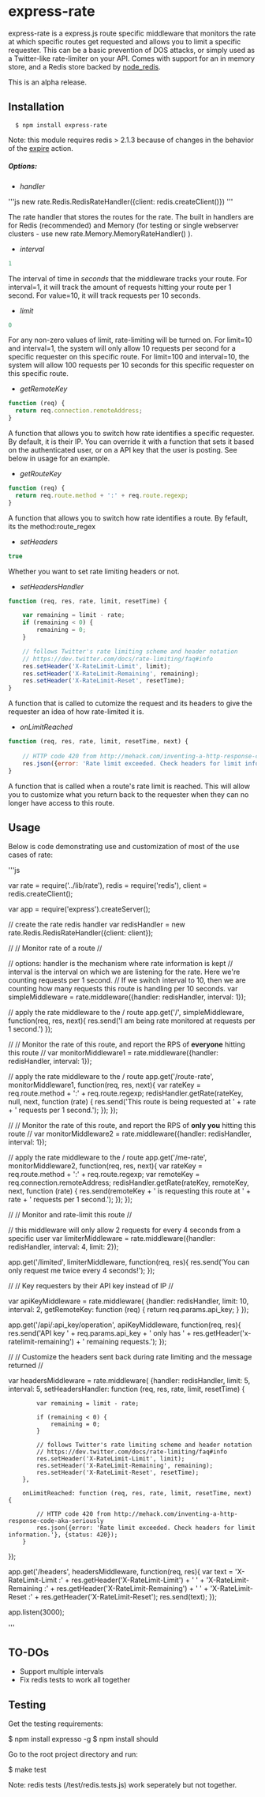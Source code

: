 
# express-rate

express-rate is a express.js route specific middleware that monitors the rate at which specific routes get requested and allows you to limit a specific requester. This can be a basic prevention of DOS attacks, or simply used as a Twitter-like rate-limiter on your API. Comes with support for an in memory store, and a Redis store backed by [node_redis](http://github.com/mranney/node_redis).

This is an alpha release. 

## Installation

	  $ npm install express-rate

Note: this module requires redis > 2.1.3 because of changes in the behavior of the [expire](http://redis.io/topics/expire) action.


##### Options:

- *handler*

'''js
new rate.Redis.RedisRateHandler({client: redis.createClient()})
'''

  The rate handler that stores the routes for the rate. The built in handlers are for Redis (recommended) 
  and Memory (for testing or single webserver clusters - use new rate.Memory.MemoryRateHandler() ).

- *interval*

```js
1
```

  The interval of time in *seconds* that the middleware tracks your route. For interval=1, it will track 
  the amount of requests hitting your route per 1 second. For value=10, it will track requests per 10 seconds.

- *limit*

```js
0
```

  For any non-zero values of limit, rate-limiting will be turned on. For limit=10 and interval=1, the system
  will only allow 10 requests per second for a specific requester on this specific route. 
  For limit=100 and interval=10, the system will allow 100 requests per 10 seconds for this specific requester on this specific route.


- *getRemoteKey*

```js
function (req) {
  return req.connection.remoteAddress;
}
```

  A function that allows you to switch how rate identifies a specific requester. By default, it is their IP. You can override it with a function that sets it based on the authenticated user, or on a API key that the user is posting. See below in usage for an example. 

- *getRouteKey*

```js
function (req) {
  return req.route.method + ':' + req.route.regexp;
}
```

  A function that allows you to switch how rate identifies a route. By fefault, its the method:route_regex

- *setHeaders*

```js
true
```

  Whether you want to set rate limiting headers or not.

- *setHeadersHandler*

```js
function (req, res, rate, limit, resetTime) {

    var remaining = limit - rate;
    if (remaining < 0) {
        remaining = 0;
    }

    // follows Twitter's rate limiting scheme and header notation
    // https://dev.twitter.com/docs/rate-limiting/faq#info
    res.setHeader('X-RateLimit-Limit', limit);
    res.setHeader('X-RateLimit-Remaining', remaining);
    res.setHeader('X-RateLimit-Reset', resetTime);
}
```

  A function that is called to cutomize the request and its headers to give the requester an idea of how rate-limited it is.

- *onLimitReached*

```js
function (req, res, rate, limit, resetTime, next) {
            
    // HTTP code 420 from http://mehack.com/inventing-a-http-response-code-aka-seriously
    res.json({error: 'Rate limit exceeded. Check headers for limit information.'}, {status: 420});
}
```

  A function that is called when a route's rate limit is reached. This will allow you to customize what you
  return back to the requester when they can no longer have access to this route.



## Usage

Below is code demonstrating use and customization of most of the use cases of rate:

'''js

var rate            = require('../lib/rate'),
  redis     = require('redis'),
  client      = redis.createClient();

var app = require('express').createServer();

// create the rate redis handler
var redisHandler = new rate.Redis.RedisRateHandler({client: client});



// 
// Monitor rate of a route
//

// options: handler is the mechanism where rate information is kept
// interval is the interval on which we are listening for the rate. Here we're counting requests per 1 second.
// If we switch interval to 10, then we are counting how many requests this route is handling per 10 seconds.
var simpleMiddleware = rate.middleware({handler: redisHandler, interval: 1});

// apply the rate middleware to the / route
app.get('/', simpleMiddleware, function(req, res, next){
  res.send('I am being rate monitored at requests per 1 second.')
});

//
// Monitor the rate of this route, and report the RPS of **everyone** hitting this route
//
var monitorMiddleware1 = rate.middleware({handler: redisHandler, interval: 1});

// apply the rate middleware to the / route
app.get('/route-rate', monitorMiddleware1, function(req, res, next){
  var rateKey = req.route.method + ':' + req.route.regexp;
  redisHandler.getRate(rateKey, null, next, function (rate) {
    res.send('This route is being requested at ' + rate + ' requests per 1 second.');
  });
});

//
// Monitor the rate of this route, and report the RPS of **only you** hitting this route
//
var monitorMiddleware2 = rate.middleware({handler: redisHandler, interval: 1});

// apply the rate middleware to the / route
app.get('/me-rate', monitorMiddleware2, function(req, res, next){
  var rateKey = req.route.method + ':' + req.route.regexp;
  var remoteKey = req.connection.remoteAddress;
  redisHandler.getRate(rateKey, remoteKey, next, function (rate) {
    res.send(remoteKey + ' is requesting this route at ' + rate + ' requests per 1 second.');
  });
});

//
// Monitor and rate-limit this route
//

// this middleware will only allow 2 requests for every 4 seconds from a specific user
var limiterMiddleware = rate.middleware({handler: redisHandler, interval: 4, limit: 2});

app.get('/limited', limiterMiddleware, function(req, res){
  res.send('You can only request me twice every 4 seconds!');
});


// 
// Key requesters by their API key instead of IP
//

var apiKeyMiddleware = rate.middleware(
  {handler: redisHandler, 
   limit: 10,
   interval: 2, 
   getRemoteKey: function (req) {
    return req.params.api_key;
   }
});

app.get('/api/:api_key/operation', apiKeyMiddleware, function(req, res){
  res.send('API key ' + req.params.api_key + ' only has ' + res.getHeader('x-ratelimit-remaining') + ' remaining requests.');
});

// 
// Customize the headers sent back during rate limiting and the message returned
//

var headersMiddleware = rate.middleware(
  {handler: redisHandler, 
   limit: 5,
   interval: 5, 
   setHeadersHandler: function (req, res, rate, limit, resetTime) {

            var remaining = limit - rate;

            if (remaining < 0) {
                remaining = 0;
            }

            // follows Twitter's rate limiting scheme and header notation
            // https://dev.twitter.com/docs/rate-limiting/faq#info
            res.setHeader('X-RateLimit-Limit', limit);
            res.setHeader('X-RateLimit-Remaining', remaining);
            res.setHeader('X-RateLimit-Reset', resetTime);
        },

        onLimitReached: function (req, res, rate, limit, resetTime, next) {
            
            // HTTP code 420 from http://mehack.com/inventing-a-http-response-code-aka-seriously
            res.json({error: 'Rate limit exceeded. Check headers for limit information.'}, {status: 420});
        }
});

app.get('/headers', headersMiddleware, function(req, res){
  var text = 'X-RateLimit-Limit :' + res.getHeader('X-RateLimit-Limit') + '              ' + 
    'X-RateLimit-Remaining :' + res.getHeader('X-RateLimit-Remaining') + '              ' + 
    'X-RateLimit-Reset :' + res.getHeader('X-RateLimit-Reset');
  res.send(text);
});

app.listen(3000);

'''

## TO-DOs

  - Support multiple intervals
  - Fix redis tests to work all together

## Testing

Get the testing requirements:

  $ npm install expresso -g
  $ npm install should

Go to the root project directory and run:

  $ make test

Note: redis tests (/test/redis.tests.js) work seperately but not together.